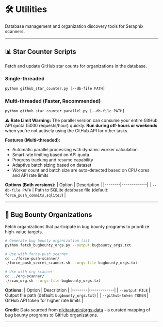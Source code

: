 # 🛠️ Utilities

Database management and organization discovery tools for Seraphix scanners.

---

## 📊 Star Counter Scripts

Fetch and update GitHub star counts for organizations in the database.

### Single-threaded
```bash
python github_star_counter.py [--db-file PATH]
```

### Multi-threaded (Faster, Recommended)
```bash
python github_star_counter_parallel.py [--db-file PATH]
```

⚠️ **Rate Limit Warning:** The parallel version can consume your entire GitHub API quota (5000 requests/hour) quickly. **Run during off-hours or weekends** when you're not actively using the GitHub API for other tasks.

**Features (Multi-threaded):** 
- Automatic parallel processing with dynamic worker calculation
- Smart rate limiting based on API quota
- Progress tracking and resume capability
- Adaptive batch sizing based on dataset
- Worker count and batch size are auto-detected based on CPU cores and API rate limits

**Options (Both versions):**
| Option | Description |
|--------|-------------|
| `--db-file PATH` | Path to SQLite database file (default: `force_push_commits.sqlite3`) |

---

## 🎯 Bug Bounty Organizations

Fetch organizations that participate in bug bounty programs to prioritize high-value targets.

```bash
# Generate bug bounty organization list
python fetch_bugbounty_orgs.py --output bugbounty_orgs.txt

# Use with force-push scanner
cd ../force-push-scanner/
./force_push_secret_scanner.sh --orgs-file bugbounty_orgs.txt

# Use with org scanner
cd ../org-scanner/
./scan_org.sh --orgs-file bugbounty_orgs.txt
```

**Options:**
| Option | Description |
|--------|-------------|
| `--output FILE` | Output file path (default: `bugbounty_orgs.txt`) |
| `--github-token TOKEN` | GitHub API token for higher rate limits |

**Credit:** Data sourced from [nikitastupin/orgs-data](https://github.com/nikitastupin/orgs-data) - a curated mapping of bug bounty programs to GitHub organizations.

---